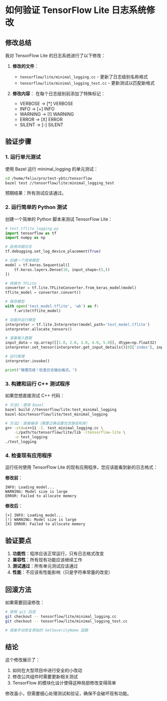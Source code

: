 # 如何验证 TensorFlow Lite 日志系统修改

## 修改总结

我对 TensorFlow Lite 的日志系统进行了以下修改：

1. **修改的文件**：
   - `tensorflow/lite/minimal_logging.cc` - 更新了日志级别名称格式
   - `tensorflow/lite/minimal_logging_test.cc` - 更新测试以匹配新格式

2. **修改内容**：
   在每个日志级别前添加了特殊标记：
   - VERBOSE → [*] VERBOSE
   - INFO → [+] INFO  
   - WARNING → [!] WARNING
   - ERROR → [X] ERROR
   - SILENT → [-] SILENT

## 验证步骤

### 1. 运行单元测试

使用 Bazel 运行 minimal_logging 的单元测试：

```bash
cd /home/felix/pro/test-ybtc/tensorflow
bazel test //tensorflow/lite:minimal_logging_test
```

预期结果：所有测试应该通过。

### 2. 运行简单的 Python 测试

创建一个简单的 Python 脚本来测试 TensorFlow Lite：

```python
# test_tflite_logging.py
import tensorflow as tf
import numpy as np

# 启用详细日志
tf.debugging.set_log_device_placement(True)

# 创建一个简单模型
model = tf.keras.Sequential([
    tf.keras.layers.Dense(10, input_shape=(5,))
])

# 转换为 TFLite
converter = tf.lite.TFLiteConverter.from_keras_model(model)
tflite_model = converter.convert()

# 保存模型
with open('test_model.tflite', 'wb') as f:
    f.write(tflite_model)

# 加载并运行模型
interpreter = tf.lite.Interpreter(model_path='test_model.tflite')
interpreter.allocate_tensors()

# 准备输入数据
input_data = np.array([[1.0, 2.0, 3.0, 4.0, 5.0]], dtype=np.float32)
interpreter.set_tensor(interpreter.get_input_details()[0]['index'], input_data)

# 运行推理
interpreter.invoke()

print("推理完成！检查日志输出格式。")
```

### 3. 构建和运行 C++ 测试程序

如果您想直接测试 C++ 代码：

```bash
# 方法1：使用 Bazel
bazel build //tensorflow/lite:test_minimal_logging
bazel-bin/tensorflow/lite/test_minimal_logging

# 方法2：直接编译（需要正确设置包含路径和库）
g++ -std=c++11 -I. test_minimal_logging.cc \
    -L/path/to/tensorflow/lite/lib -ltensorflow-lite \
    -o test_logging
./test_logging
```

### 4. 检查现有应用程序

运行任何使用 TensorFlow Lite 的现有应用程序，您应该能看到新的日志格式：

**修改前**：
```
INFO: Loading model...
WARNING: Model size is large
ERROR: Failed to allocate memory
```

**修改后**：
```
[+] INFO: Loading model...
[!] WARNING: Model size is large
[X] ERROR: Failed to allocate memory
```

## 验证要点

1. **功能性**：程序应该正常运行，只有日志格式改变
2. **兼容性**：所有现有功能应该继续工作
3. **测试通过**：所有单元测试应该通过
4. **性能**：不应该有性能影响（只是字符串常量的改变）

## 回滚方法

如果需要回滚修改：

```bash
# 使用 git 回滚
git checkout -- tensorflow/lite/minimal_logging.cc
git checkout -- tensorflow/lite/minimal_logging_test.cc

# 或者手动恢复原始的 GetSeverityName 函数
```

## 结论

这个修改展示了：
1. 如何在大型项目中进行安全的小改动
2. 修改公共组件时需要更新相关测试
3. TensorFlow 的模块化设计使得这种局部修改变得简单

修改虽小，但需要细心处理测试和验证，确保不会破坏现有功能。